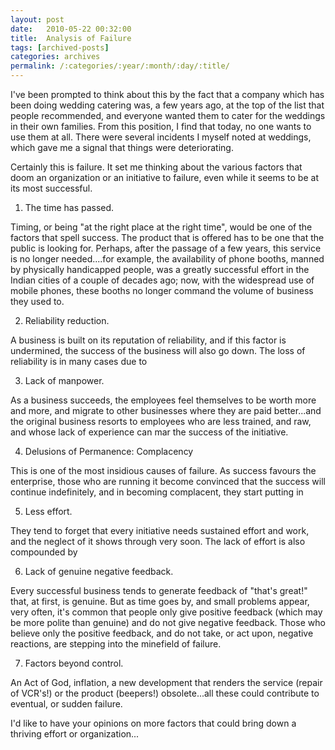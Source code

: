 ```yaml
---
layout: post
date:	2010-05-22 00:32:00
title:  Analysis of Failure
tags: [archived-posts]
categories: archives
permalink: /:categories/:year/:month/:day/:title/
---
```

I've been prompted to think about this by the fact that a company which has been doing wedding catering was, a few years ago, at the top of the list that people recommended, and everyone wanted them to cater for the weddings in their own families. From this position, I find that today, no one wants to use them at all. There were several incidents I myself noted at weddings, which gave me a signal that things were deteriorating.

Certainly this is failure. It set me thinking about the various factors that doom an organization or an initiative to failure, even while it seems to be at its most successful.

1. The time has passed.

Timing, or being "at the right place at the right time", would be one of the factors that spell success. The product that is offered has to be one that the public is looking for. Perhaps, after the passage of a few years, this service is no longer needed....for example, the availability of phone booths, manned by physically handicapped people, was a greatly successful effort in the Indian cities of a couple of decades ago; now, with the widespread use of mobile phones, these booths no longer command the volume of business they used to. 

2. Reliability reduction.

A business is built on its reputation of reliability, and if this factor is undermined, the success of the business will also go down. The loss of reliability is in many cases due to

3. Lack of manpower.

As a business succeeds, the employees feel themselves to be worth more and more, and migrate to other businesses where they are paid better...and the original business resorts to employees who are less trained, and raw, and whose lack of experience can mar the success of the initiative.

4. Delusions of Permanence: Complacency

This is one of the most insidious causes of failure. As success favours the enterprise, those who are running it become convinced that the success will continue indefinitely, and in becoming complacent, they start putting in

5. Less effort.

They tend to forget that every initiative needs sustained effort and work, and the neglect of it shows through very soon. The lack of effort is also compounded by

6. Lack of genuine negative  feedback.

Every successful business tends to generate feedback of "that's great!" that, at first, is genuine. But as time goes by, and small problems appear, very often, it's common that people only give positive feedback (which may be more polite than genuine) and do not give negative feedback. Those who believe only the positive feedback, and do not take, or act upon, negative reactions, are stepping into the minefield of failure.

7. Factors beyond control.

An Act of God, inflation, a new development that renders the service (repair of VCR's!) or the product (beepers!) obsolete...all these could contribute to eventual, or sudden failure.

I'd like to have your opinions on more factors that could bring down a thriving effort or organization...
